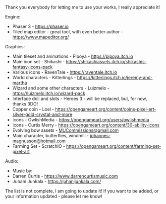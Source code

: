 Thank you everybody for letting me to use your works, I really appreciate it!

Engine:
- Phaser 3 - https://phaser.io
- Tiled map editor - great tool, with even better author - https://www.mapeditor.org/

Graphics:
- Main tileset and animations - Pipoya - https://pipoya.itch.io
- Main icon set - Shikashi - https://shikashiassets.itch.io/shikashis-fantasy-icons-pack
- Various icons - RavenTale - https://raventale.itch.io
- World characters - Kitterlings - https://kitterlings.itch.io/jeremy-and-martha
- Wizard and some other characters - Luizmelo - https://luizmelo.itch.io/wizard-pack
- Interface doll and slots - Heroes 3 - will be replaced, but, for now, thanks 3DO!
- Copper coin - Loel - https://opengameart.org/content/coins-pixel-art-silver-gold-crystal-and-more
- Icons - OwlishMedia - https://opengameart.org/users/owlishmedia
- Icons - Curtis Merry - https://opengameart.org/content/30-ability-icons
- Evolving bow assets - MUCommissions@gmail.com
- Main character, butterflies, windmill - johannes-magnusson@hotmail.com
- Farming Set - ScratchIO - https://opengameart.org/content/farming-set-pixel-art

Audio:
- Music by: 
- Darren Curtis - https://www.darrencurtismusic.com
- Juhani Junkala - https://juhanijunkala.com/

The list is not complete, I am going to update it! If you want to be added, or your information updated - please let me know!
